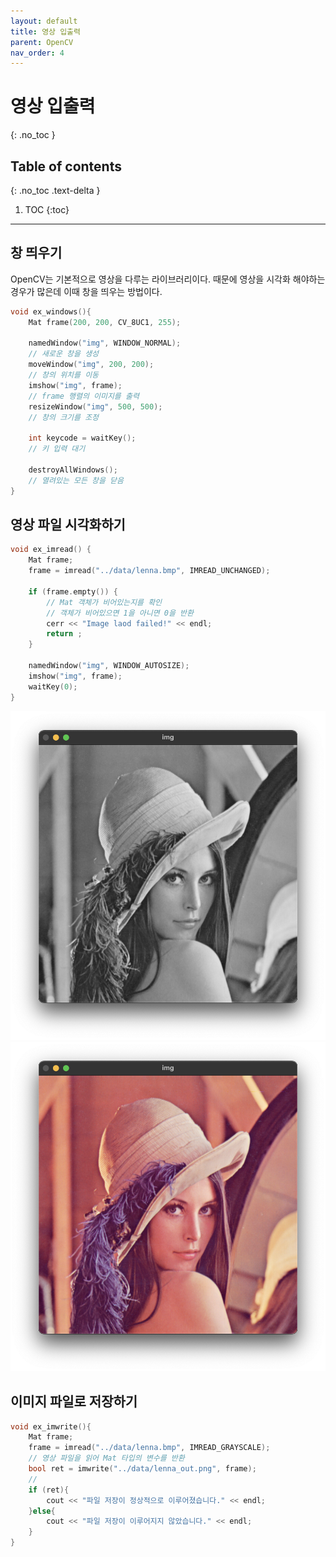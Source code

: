 ```yaml
---
layout: default
title: 영상 입출력
parent: OpenCV
nav_order: 4
---
```


# 영상 입출력
{: .no_toc }

## Table of contents
{: .no_toc .text-delta }

1. TOC
{:toc}

---


## 창 띄우기
OpenCV는 기본적으로 영상을 다루는 라이브러리이다. 때문에 영상을 시각화 해야하는 경우가 많은데 이때 창을 띄우는 방법이다.
```cpp
void ex_windows(){
    Mat frame(200, 200, CV_8UC1, 255);

    namedWindow("img", WINDOW_NORMAL);
    // 새로운 창을 생성
    moveWindow("img", 200, 200);
    // 창의 위치를 이동
    imshow("img", frame);
    // frame 행렬의 이미지를 출력
    resizeWindow("img", 500, 500); 
    // 창의 크기를 조정

    int keycode = waitKey();
    // 키 입력 대기

    destroyAllWindows();
    // 열려있는 모든 창을 닫음
}
```

## 영상 파일 시각화하기
```cpp
void ex_imread() { 
    Mat frame;
    frame = imread("../data/lenna.bmp", IMREAD_UNCHANGED);

    if (frame.empty()) {
        // Mat 객체가 비어있는지를 확인
        // 객체가 비어있으면 1을 아니면 0을 반환
        cerr << "Image laod failed!" << endl;
        return ;
    }

    namedWindow("img", WINDOW_AUTOSIZE);
    imshow("img", frame);
    waitKey(0);
}
```

![](imgs/grayscale.png)
![](imgs/color.png)

## 이미지 파일로 저장하기
```cpp
void ex_imwrite(){
    Mat frame;
    frame = imread("../data/lenna.bmp", IMREAD_GRAYSCALE);
    // 영상 파일을 읽어 Mat 타입의 변수를 반환
    bool ret = imwrite("../data/lenna_out.png", frame);
    // 
    if (ret){
        cout << "파일 저장이 정상적으로 이루어졌습니다." << endl;
    }else{
        cout << "파일 저장이 이루어지지 않았습니다." << endl;
    }
}
```




